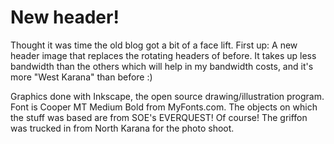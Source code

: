 # New header!

Thought it was time the old blog got a bit of a face lift. First up: A new header image that replaces the rotating headers of before. It takes up less bandwidth than the others which will help in my bandwidth costs, and it's more "West Karana" than before :)

Graphics done with Inkscape, the open source drawing/illustration program. Font is Cooper MT Medium Bold from MyFonts.com. The objects on which the stuff was based are from SOE's EVERQUEST! Of course! The griffon was trucked in from North Karana for the photo shoot.

